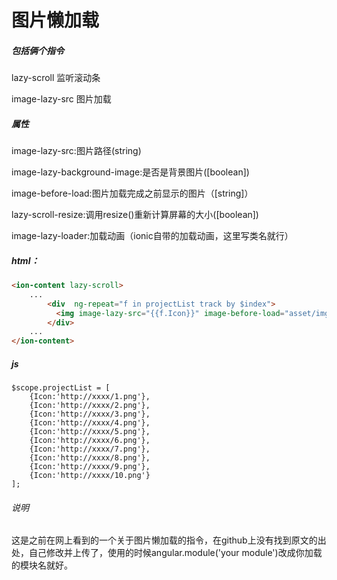 # 图片懒加载

##### 包括俩个指令
lazy-scroll 监听滚动条

image-lazy-src 图片加载

##### 属性
image-lazy-src:图片路径(string)

image-lazy-background-image:是否是背景图片([boolean])

image-before-load:图片加载完成之前显示的图片（[string]）

lazy-scroll-resize:调用resize()重新计算屏幕的大小([boolean])

image-lazy-loader:加载动画（ionic自带的加载动画，这里写类名就行）

##### html：
```html
<ion-content lazy-scroll>
	...
        <div  ng-repeat="f in projectList track by $index">
          <img image-lazy-src="{{f.Icon}}" image-before-load="asset/img/home/group/default-project.jpg" />
        </div>
	...
</ion-content>

```

##### js
```
$scope.projectList = [
	{Icon:'http://xxxx/1.png'},
	{Icon:'http://xxxx/2.png'},
	{Icon:'http://xxxx/3.png'},
	{Icon:'http://xxxx/4.png'},
	{Icon:'http://xxxx/5.png'},
	{Icon:'http://xxxx/6.png'},
	{Icon:'http://xxxx/7.png'},
	{Icon:'http://xxxx/8.png'},
	{Icon:'http://xxxx/9.png'},
	{Icon:'http://xxxx/10.png'}
];
```

###### 说明
这是之前在网上看到的一个关于图片懒加载的指令，在github上没有找到原文的出处，自己修改并上传了，使用的时候angular.module('your module')改成你加载的模块名就好。